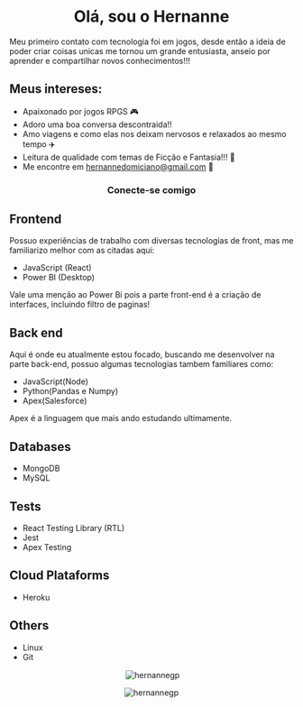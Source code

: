 <h1 align="center">Olá, sou o Hernanne</h1>

<p>
    Meu primeiro contato com tecnologia foi em jogos, desde então a ideia de poder criar coisas unicas me tornou um grande entusiasta, anseio por aprender e compartilhar novos conhecimentos!!! 
</p>

## Meus intereses:
- Apaixonado por jogos RPGS 🎮
- Adoro uma boa conversa descontraida!!
- Amo viagens e como elas nos deixam nervosos e relaxados ao mesmo tempo ✈️
- Leitura de qualidade com temas de Ficção e Fantasia!!! 📖
- Me encontre em hernannedomiciano@gmail.com 📧

<h3 align="center">Conecte-se comigo</h3>
<p align="center">
<a href="https://www.linkedin.com/in/hernanne-domiciano/"></a>
</p>

## Frontend
  Possuo experiências de trabalho com diversas tecnologias de front, mas me familiarizo melhor com as citadas aqui:

  - JavaScript (React)
  - Power BI (Desktop)

  Vale uma menção ao Power Bi pois a parte front-end é a criação de interfaces, incluindo filtro de paginas!
<p>

## Back end
  Aqui é onde eu atualmente estou focado, buscando me desenvolver na parte back-end, possuo algumas tecnologias tambem familiares como:

  - JavaScript(Node)
  - Python(Pandas e Numpy)
  - Apex(Salesforce)

  Apex é a linguagem que mais ando estudando ultimamente.


## Databases

  - MongoDB
  - MySQL

## Tests

  - React Testing Library (RTL)
  - Jest
  - Apex Testing


## Cloud Plataforms

  - Heroku

## Others

  - Linux
  - Git


<p align="center">&nbsp;<img align="center" src="https://github-readme-stats.vercel.app/api?username=hernannegp&show_icons=true&theme=onedark&locale=en" alt="hernannegp" /></p>

<p align="center"><img align="center" src="https://github-readme-streak-stats.herokuapp.com/?user=hernannegp&theme=dark" alt="hernannegp" /></p>

